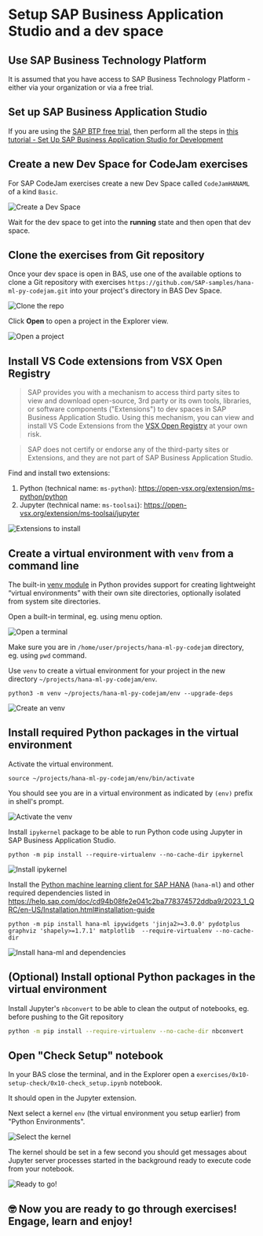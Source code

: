 # Setup SAP Business Application Studio and a dev space

## Use SAP Business Technology Platform
It is assumed that you have access to SAP Business Technology Platform - either via your organization or via a free trial.

## Set up SAP Business Application Studio
If you are using the [SAP BTP free trial](https://developers.sap.com/tutorials/hcp-create-trial-account.html), then perform all the steps in [this tutorial - Set Up SAP Business Application Studio for Development](https://developers.sap.com/tutorials/appstudio-onboarding.html)

## Create a new Dev Space for CodeJam exercises

For SAP CodeJam exercises create a new Dev Space called `CodeJamHANAML` of a kind `Basic`.

![Create a Dev Space](img/setup0020.png)

Wait for the dev space to get into the **running** state and then open that dev space.

## Clone the exercises from Git repository

Once your dev space is open in BAS, use one of the available options to clone a Git repository with exercises `https://github.com/SAP-samples/hana-ml-py-codejam.git` into your project's directory in BAS Dev Space.

![Clone the repo](img/setup0030.png)

Click **Open** to open a project in the Explorer view.

![Open a project](img/setup0040.png)

## Install VS Code extensions from VSX Open Registry

> SAP provides you with a mechanism to access third party sites to view and download open-source, 3rd party or its own tools, libraries, or software components ("Extensions") to dev spaces in SAP Business Application Studio. Using this mechanism, you can view and install VS Code Extensions from the [VSX Open Registry](https://open-vsx.org/) at your own risk.

> SAP does not certify or endorse any of the third-party sites or Extensions, and they are not part of SAP Business Application Studio.

Find and install two extensions:
1. Python (technical name: `ms-python`): https://open-vsx.org/extension/ms-python/python
1. Jupyter (technical name: `ms-toolsai`): https://open-vsx.org/extension/ms-toolsai/jupyter

![Extensions to install](img/setup0050.png)

## Create a virtual environment with `venv` from a command line

The built-in [venv module](https://docs.python.org/3.9/library/venv.html#module-venv) in Python provides support for creating lightweight “virtual environments” with their own site directories, optionally isolated from system site directories.

Open a built-in terminal, eg. using menu option.

![Open a terminal](img/setup0060.png)

Make sure you are in `/home/user/projects/hana-ml-py-codejam` directory, eg. using `pwd` command.

Use `venv` to create a virtual environment for your project in the new directory `~/projects/hana-ml-py-codejam/env`.

```shell
python3 -m venv ~/projects/hana-ml-py-codejam/env --upgrade-deps
```

![Create an venv](img/setup0070.png)

## Install required Python packages in the virtual environment

Activate the virtual environment. 

```shell
source ~/projects/hana-ml-py-codejam/env/bin/activate
```

You should see you are in a virtual environment as indicated by `(env)` prefix in shell's prompt.

![Activate the venv](img/setup0080.png)

Install `ipykernel` package to be able to run Python code using Jupyter in SAP Business Application Studio.

```shell
python -m pip install --require-virtualenv --no-cache-dir ipykernel
```

![Install ipykernel](img/setup0090.png)

Install the [Python machine learning client for SAP HANA](https://pypi.org/project/hana-ml/) (`hana-ml`) and other required dependencies listed in https://help.sap.com/doc/cd94b08fe2e041c2ba778374572ddba9/2023_1_QRC/en-US/Installation.html#installation-guide

```shell
python -m pip install hana-ml ipywidgets 'jinja2>=3.0.0' pydotplus graphviz 'shapely>=1.7.1' matplotlib  --require-virtualenv --no-cache-dir
```

![Install hana-ml and dependencies](img/setup0100.png)

## (Optional) Install optional Python packages in the virtual environment

Install Jupyter's `nbconvert` to be able to clean the output of notebooks, eg. before pushing to the Git repository
```sh
python -m pip install --require-virtualenv --no-cache-dir nbconvert
```

## Open "Check Setup" notebook

In your BAS close the terminal, and in the Explorer open a `exercises/0x10-setup-check/0x10-check_setup.ipynb` notebook. 

It should open in the Jupyter extension.

Next select a kernel `env` (the virtual environment you setup earlier) from "Python Environments".

![Select the kernel](img/setup0110.png)

The kernel should be set in a few second you should get messages about Jupyter server processes started in the background ready to execute code from your notebook.

![Ready to go!](img/setup0120.png)

## 🤓 Now you are ready to go through exercises! Engage, learn and enjoy!